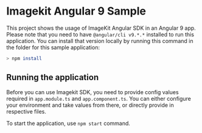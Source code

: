 # Imagekit Angular 9 Sample

This project shows the usage of ImageKit Angular SDK in an Angular 9 app. Please note that you need to have `@angular/cli v9.*.*` installed to run this application. You can install that version locally by running this command in the folder for this sample application:


```sh
> npm install
```

## Running the application

Before you can use Imagekit SDK, you need to provide config values required in `app.module.ts` and `app.component.ts`. You can either configure your environment and take values from there, or directly provide in respective files.

To start the application, use `npm start` command.